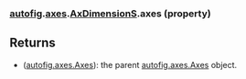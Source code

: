 ### [autofig](autofig.md).[axes](autofig.axes.md).[AxDimensionS](autofig.axes.AxDimensionS.md).axes (property)




Returns
--------
* ([autofig.axes.Axes](autofig.axes.Axes.md)): the parent [autofig.axes.Axes](autofig.axes.Axes.md) object.

